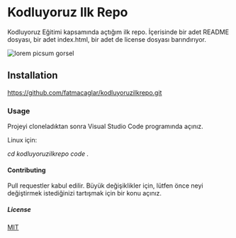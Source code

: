 # Kodluyoruz Ilk Repo

Kodluyoruz Eğitimi kapsamında açtığım ilk repo. İçerisinde bir adet README dosyası, bir adet  index.html, bir adet de license dosyası barındırıyor.



![lorem picsum gorsel](https://avatars.githubusercontent.com/u/30476529?s=280&v=4)

## Installation

https://github.com/fatmacaglar/kodluyoruzilkrepo.git

### Usage

Projeyi cloneladıktan sonra Visual Studio Code programında açınız.

Linux için:

*cd kodluyoruzilkrepo
code .*

#### Contributing

Pull requestler kabul edilir. Büyük değişiklikler için, lütfen önce neyi değiştirmek istediğinizi tartışmak için bir konu açınız.

##### License

[MIT](https://choosealicense.com/licenses/mit/)




